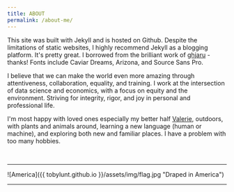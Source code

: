 ```yaml
---
title: ABOUT
permalink: /about-me/
---
```


This site was built with Jekyll and is hosted on Github. Despite the
limitations of static websites, I highly recommend Jekyll as a
blogging platform. It's pretty great. I borrowed from the brilliant
work of [ghjaru](http://github.com/gfjaru/Kiko) - thanks! Fonts
include Caviar Dreams, Arizona, and Source Sans Pro.

I believe that we can make the world even more amazing through
attentiveness, collaboration, equality, and training. I work at the
intersection of data science and economics, with a focus on equity and
the environment. Striving for integrity, rigor, and joy in personal
and professional life.

I'm most happy with loved ones especially my better half
[Valerie](http://mighti.co), outdoors, with plants and animals around,
learning a new language (human or machine), and exploring both new and
familiar places. I have a problem with too many hobbies.

<br>
<hr>
![America]({{ tobylunt.github.io }}/assets/img/flag.jpg "Draped in America")
<hr>


